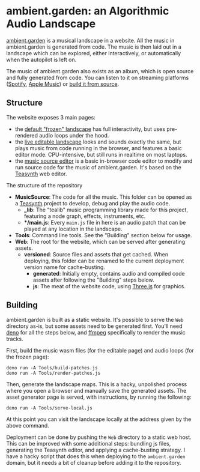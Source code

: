 # ambient.garden: an Algorithmic Audio Landscape

[ambient.garden](https://ambient.garden/) is a musical landscape in a website. All the music in ambient.garden is generated from code. The music is then laid out in a landscape which can be explored, either interactively, or automatically when the autopilot is left on.

The music of ambient.garden also exists as an album, which is open source and fully generated from code. You can listen to it on streaming platforms ([Spotify](https://open.spotify.com/album/6RPvBkBjCymWOk7BeONDv4), [Apple Music](https://music.apple.com/us/album/a-walk-through-the-ambient-garden/1732863542)) or [build it from source](https://github.com/pac-dev/AmbientGardenAlbum).

## Structure

The website exposes 3 main pages:

- the [default "frozen" landscape](https://ambient.garden/) has full interactivity, but uses pre-rendered audio loops under the hood.
- the [live editable landscape](https://ambient.garden/edit) looks and sounds exactly the same, but plays music from code running in the browser, and features a basic editor mode. CPU-intensive, but still runs in realtime on most laptops.
- the [music source editor](https://ambient.garden/patches) is a basic in-browser code editor to modify and run source code for the music of ambient.garden. It's based on the [Teasynth](https://github.com/pac-dev/Teasynth) web editor.

The structure of the repository

- **MusicSource**: The code for all the music. This folder can be opened as a [Teasynth](https://github.com/pac-dev/Teasynth) project to develop, debug and play the audio code.
	- **_lib**: The "tealib" music programming library made for this project, featuring a node graph, effects, instruments, etc.
	- **\*/main.js**: Every `main.js` file in here is an audio patch that can be played at any location in the landscape.
- **Tools**: Command line tools. See the "Building" section below for usage.
- **Web**: The root for the website, which can be served after generating assets.
	- **versioned**: Source files and assets that get cached. When deploying, this folder can be renamed to the current deployment version name for cache-busting.
		- **generated**: Initially empty, contains audio and compiled code assets after following the "Building" steps below.
		- **js**: The meat of the website code, using [Three.js](https://threejs.org/) for graphics.

## Building

ambient.garden is built as a static website. It's possible to serve the `Web` directory as-is, but some assets need to be generated first. You'll need [deno](https://github.com/denoland/deno/releases) for all the steps below, and [ffmpeg](https://ffmpeg.org/download.html) specifically to render the music tracks.

First, build the music wasm files (for the editable page) and audio loops (for the frozen page):

	deno run -A Tools/build-patches.js
	deno run -A Tools/render-patches.js

Then, generate the landscape maps. This is a hacky, unpolished process where you open a browser and manually save the generated assets. The asset generator page is served, with instructions, by running the following:

	deno run -A Tools/serve-local.js

At this point you can visit the landscape locally at the address given by the above command.

Deployment can be done by pushing the `Web` directory to a static web host. This can be improved with some additional steps: bundling js files, generating the Teasynth editor, and applying a cache-busting strategy. I have a hacky script that does this when deploying to the `ambient.garden` domain, but it needs a bit of cleanup before adding it to the repository.
